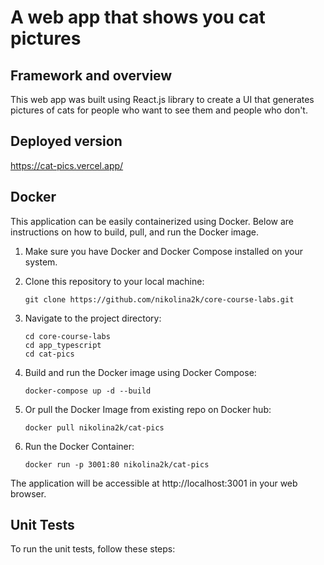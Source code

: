 # A web app that shows you cat pictures

## Framework and overview

This web app was built using React.js library to create a UI that generates pictures of cats for people who want to see them and people who don't.

## Deployed version

https://cat-pics.vercel.app/

## Docker

This application can be easily containerized using Docker. Below are instructions on how to build, pull, and run the Docker image.

1. Make sure you have Docker and Docker Compose installed on your system.

2. Clone this repository to your local machine:

   ```
   git clone https://github.com/nikolina2k/core-course-labs.git
   ```

3. Navigate to the project directory:

   ```
   cd core-course-labs
   cd app_typescript
   cd cat-pics
   ```

4. Build and run the Docker image using Docker Compose:

   ```
   docker-compose up -d --build
   ```

5. Or pull the Docker Image from existing repo on Docker hub:

   ```
   docker pull nikolina2k/cat-pics
   ```

6. Run the Docker Container:

   ```
   docker run -p 3001:80 nikolina2k/cat-pics
   ```

The application will be accessible at http://localhost:3001 in your web browser.

## Unit Tests

To run the unit tests, follow these steps:

